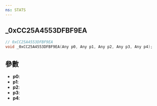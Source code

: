 ```yaml
---
ns: STATS
---
```

## _0xCC25A4553DFBF9EA

```c
// 0xCC25A4553DFBF9EA
void _0xCC25A4553DFBF9EA(Any p0, Any p1, Any p2, Any p3, Any p4);
```


## 參數
* **p0**: 
* **p1**: 
* **p2**: 
* **p3**: 
* **p4**: 


